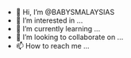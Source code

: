 - 👋 Hi, I’m @BABYSMALAYSIAS
- 👀 I’m interested in ...
- 🌱 I’m currently learning ...
- 💞️ I’m looking to collaborate on ...
- 📫 How to reach me ...

<!---
BABYSMALAYSIAS/BABYSMALAYSIAS is a ✨ special ✨ repository because its `README.md` (this file) appears on your GitHub profile.
You can click the Preview link to take a look at your changes.
--->

